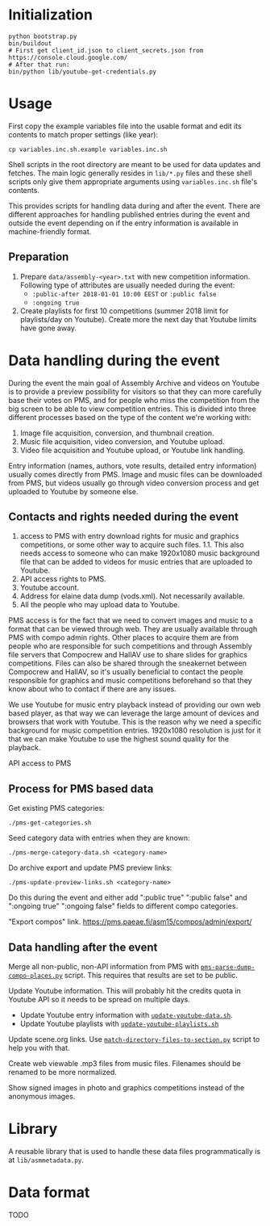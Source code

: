 # Initialization

    python bootstrap.py
    bin/buildout
    # First get client_id.json to client_secrets.json from https://console.cloud.google.com/
    # After that run:
    bin/python lib/youtube-get-credentials.py

# Usage

First copy the example variables file into the usable format and edit
its contents to match proper settings (like year):

    cp variables.inc.sh.example variables.inc.sh

Shell scripts in the root directory are meant to be used for data
updates and fetches. The main logic generally resides in `lib/*.py`
files and these shell scripts only give them appropriate arguments
using `variables.inc.sh` file's contents.

This provides scripts for handling data during and after the
event. There are different approaches for handling published entries
during the event and outside the event depending on if the entry
information is available in machine-friendly format.

## Preparation

1. Prepare `data/assembly-<year>.txt` with new competition
   information. Following type of attributes are usually needed during
   the event:
   * `:public-after 2018-01-01 10:00 EEST` or `:public false`
   * `:ongoing true`
2. Create playlists for first 10 competitions (summer 2018 limit for
   playlists/day on Youtube). Create more the next day that Youtube
   limits have gone away.

# Data handling during the event

During the event the main goal of Assembly Archive and videos on
Youtube is to provide a preview possibility for visitors so that they
can more carefully base their votes on PMS, and for people who miss
the competition from the big screen to be able to view competition
entries. This is divided into three different processes based on the
type of the content we're working with:

1. Image file acquisition, conversion, and thumbnail creation.
2. Music file acquisition, video conversion, and Youtube upload.
3. Video file acquisition and Youtube upload, or Youtube link
   handling.

Entry information (names, authors, vote results, detailed entry
information) usually comes directly from PMS. Image and music files
can be downloaded from PMS, but videos usually go through video
conversion process and get uploaded to Youtube by someone else.

## Contacts and rights needed during the event

1. access to PMS with entry download rights for music and graphics
   competitions, or some other way to acquire such files.
1.1. This also needs access to someone who can make 1920x1080 music
     background file that can be added to videos for music entries
     that are uploaded to Youtube.
2. API access rights to PMS.
3. Youtube account.
4. Address for elaine data dump (vods.xml). Not necessarily available.
5. All the people who may upload data to Youtube.

PMS access is for the fact that we need to convert images and music to
a format that can be viewed through web. They are usually available
through PMS with compo admin rights. Other places to acquire them
are from people who are responsible for such competitions and through
Assembly file servers that Compocrew and HallAV use to share slides
for graphics competitions. Files can also be shared through the
sneakernet between Compocrew and HallAV, so it's usually beneficial to
contact the people responsible for graphics and music competitions
beforehand so that they know about who to contact if there are any
issues.

We use Youtube for music entry playback instead of providing our own
web based player, as that way we can leverage the large amount of
devices and browsers that work with Youtube. This is the reason why we
need a specific background for music competition entries. 1920x1080
resolution is just for it that we can make Youtube to use the highest
sound quality for the playback.

API access to PMS

## Process for PMS based data

Get existing PMS categories:

    ./pms-get-categories.sh

Seed category data with entries when they are known:

    ./pms-merge-category-data.sh <category-name>

Do archive export and update PMS preview links:

    ./pms-update-preview-links.sh <category-name>

Do this during the event and either add ":public true" ":public false"
and ":ongoing true" ":ongoing false" fields to different compo
categories.

"Export compos" link.
https://pms.paeae.fi/asm15/compos/admin/export/

## Data handling after the event

Merge all non-public, non-API information from PMS with
[`pms-parse-dump-compo-places.py`](lib/pms-parse-dump-compo-places.py)
script. This requires that results are set to be public.

Update Youtube information. This will probably hit the credits quota
in Youtube API so it needs to be spread on multiple days.

* Update Youtube entry information with
  [`update-youtube-data.sh`](update-youtube-data.sh).
* Update Youtube playlists with
  [`update-youtube-playlists.sh`](update-youtube-playlists.sh)

Update scene.org links. Use
[`match-directory-files-to-section.py`](lib/match-directory-files-to-section.py)
script to help you with that.

Create web viewable .mp3 files from music files. Filenames should be
renamed to be more normalized.

Show signed images in photo and graphics competitions instead of the
anonymous images.

# Library

A reusable library that is used to handle these data files
programmatically is at `lib/asmmetadata.py`.

# Data format

TODO
